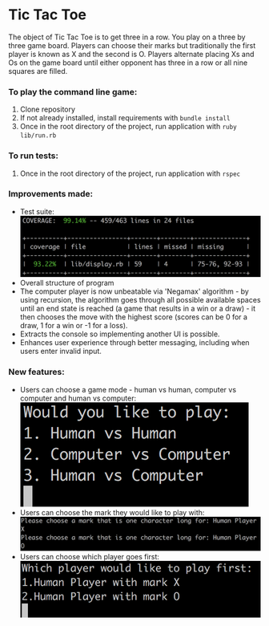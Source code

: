 # Tic Tac Toe

The object of Tic Tac Toe is to get three in a row. You play on a three by three game board. Players can choose their marks but traditionally the first player is known as X and the second is O. Players alternate placing Xs and Os on the game board until either opponent has three in a row or all nine squares are filled.

### To play the command line game:

1. Clone repository
2. If not already installed, install requirements with ```bundle install```
3. Once in the root directory of the project, run application with ```ruby lib/run.rb```

### To run tests:

1. Once in the root directory of the project, run application with ```rspec```

### Improvements made:
- Test suite:
![Code Coverage](/images/code_coverage.png)
- Overall structure of program
- The computer player is now unbeatable via 'Negamax' algorithm - by using recursion, the algorithm goes through all possible available spaces until an end state is reached (a game that results in a win or a draw) - it then chooses the move with the highest score (scores can be 0 for a draw, 1 for a win or -1 for a loss). 
- Extracts the console so implementing another UI is possible.
- Enhances user experience through better messaging, including when users enter invalid input.

### New features:
- Users can choose a game mode - human vs human, computer vs computer and human vs computer:
![Game Mode](/images/game_mode.png)
- Users can choose the mark they would like to play with:
![Choose Mark](/images/choose_mark.png)
- Users can choose which player goes first:
![Choose First Player](/images/choose_first_player.png)
